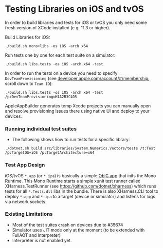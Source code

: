 # Testing Libraries on iOS and tvOS

In order to build libraries and tests for iOS or tvOS you only need some fresh version of XCode installed (e.g. 11.3 or higher).

Build Libraries for iOS:
```
./build.sh mono+libs -os iOS -arch x64
```
Run tests one by one for each test suite on a simulator:
```
./build.sh libs.tests -os iOS -arch x64 -test
```
In order to run the tests on a device you need to specify `DevTeamProvisioning` (see [developer.apple.com/account/#/membership](https://developer.apple.com/account/#/membership), scroll down to `Team ID`):
```
./build.sh libs.tests -os iOS -arch x64 -test /p:DevTeamProvisioning=H1A2B3C4D5
```
AppleAppBuilder generates temp Xcode projects you can manually open and resolve provisioning issues there using native UI and deploy to your devices.

### Running individual test suites
- The following shows how to run tests for a specific library:
```
./dotnet.sh build src/libraries/System.Numerics.Vectors/tests /t:Test /p:TargetOS=iOS /p:TargetArchitecture=x64
```

### Test App Design
iOS/tvOS `*.app` (or `*.ipa`) is basically a simple [ObjC app](https://github.com/dotnet/runtime/blob/master/src/mono/msbuild/AppleAppBuilder/Templates/main-console.m) that inits the Mono Runtime. This Mono Runtime starts a simple xunit test
runner called XHarness.TestRunner (see https://github.com/dotnet/xharness) which runs tests for all `*.Tests.dll` libs in the bundle. There is also XHarness.CLI tool to deploy `*.app` and `*.ipa` to a target (device or simulator) and listens for logs via network sockets.

### Existing Limitations
- Most of the test suites crash on devices due to #35674
- Simulator uses JIT mode only at the moment (to be extended with FullAOT and Interpreter)
- Interpreter is not enabled yet.